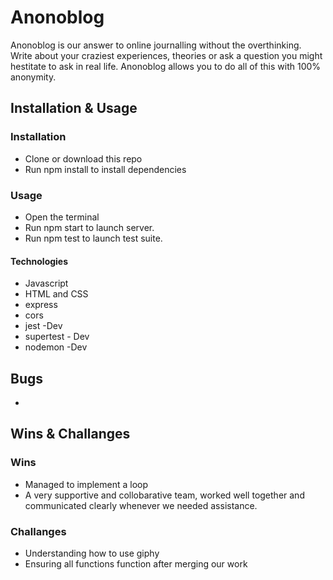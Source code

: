 # Anonoblog
Anonoblog is our answer to online journalling without the overthinking. Write about your craziest experiences, theories or ask a question you might hestitate to ask in real life. Anonoblog allows you to do all of this with 100% anonymity.  

## Installation & Usage

### Installation
- Clone or download this repo
- Run npm install to install dependencies

### Usage
- Open the terminal
- Run npm start to launch server.
- Run npm test to launch test suite.


#### Technologies
- Javascript
- HTML and CSS
- express
- cors
- jest -Dev
- supertest - Dev
- nodemon -Dev

## Bugs
- 

## Wins & Challanges

### Wins
- Managed to implement a loop
- A very supportive and collobarative team, worked well together and communicated clearly whenever we needed assistance.

### Challanges
- Understanding how to use giphy
- Ensuring all functions function after merging our work